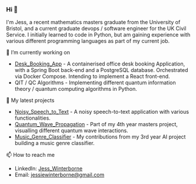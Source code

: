 ### Hi 👋

I'm Jess, a recent mathematics masters graduate from the University of Bristol, and a current graduate devops / software engineer for the UK Civil Service. I initially learned to code in Python, but am gaining experience with various different programming languages as part of my current job.

🔭 I’m currently working on
- [Desk_Booking_App](https://github.com/JessWinterborne/Desk_Booking_App) - A containerised office desk booking Application, with a Spring Boot back-end and a PostgreSQL database. Orchestrated via Docker Compose. Intending to implement a React front-end. 
- QIT / QC Algorithms - Implementing different quantum information theory / quantum computing algorithms in Python.

🌱 My latest projects
- [Noisy_Speech_to_Text](https://github.com/JessWinterborne/Noisy_Speech_to_Text) - A noisy speech-to-text application with various functionalities.
- [Quantum_Wave_Propagation](https://github.com/JessWinterborne/Quantum_Wave_Propagation) - Part of my 4th year masters project, visualling different quantum wave interactions.
- [Music_Genre_Classifier](https://github.com/JessWinterborne/Music_Genre_Classifier) - My contributions from my 3rd year AI project building a music genre classifier.

📫 How to reach me

- LinkedIn: [Jess_Winterborne](https://www.linkedin.com/in/jess-winterborne/)
- Email: jessiewinterborne@gmail.com


<!--
**JessWinterborne/JessWinterborne** is a ✨ _special_ ✨ repository because its `README.md` (this file) appears on your GitHub profile.

Here are some ideas to get you started:

- 🔭 I’m currently working on ...
- 🌱 I’m currently learning ...
- 👯 I’m looking to collaborate on ...
- 🤔 I’m looking for help with ...
- 💬 Ask me about ...
- 📫 How to reach me: ...
- 😄 Pronouns: ...
- ⚡ Fun fact: ...
-->
